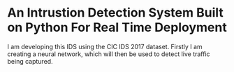 # An Intrustion Detection System Built on Python For Real Time Deployment
I am developing this IDS using the CIC IDS 2017 dataset. Firstly I am creating a neural network, which will then be used to detect live traffic being captured. 